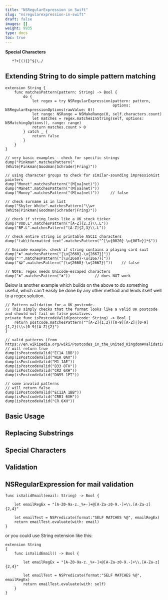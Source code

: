 ```yaml
---
title: "NSRegularExpression in Swift"
slug: "nsregularexpression-in-swift"
draft: false
images: []
weight: 9935
type: docs
toc: true
---
```


**Special Characters**

       *?+[(){}^$|\./


## Extending String to do simple pattern matching
    extension String {
        func matchesPattern(pattern: String) -> Bool {
            do {
                let regex = try NSRegularExpression(pattern: pattern,
                                                    options: NSRegularExpressionOptions(rawValue: 0))
                let range: NSRange = NSMakeRange(0, self.characters.count)
                let matches = regex.matchesInString(self, options: NSMatchingOptions(), range: range)
                return matches.count > 0
            } catch _ {
                return false
            }
        }
    }
    
    // very basic examples - check for specific strings
    dump("Pinkman".matchesPattern("(White|Pinkman|Goodman|Schrader|Fring)"))
    
    // using character groups to check for similar-sounding impressionist painters
    dump("Monet".matchesPattern("(M[oa]net)"))
    dump("Manet".matchesPattern("(M[oa]net)"))
    dump("Money".matchesPattern("(M[oa]net)"))     // false
    
    // check surname is in list
    dump("Skyler White".matchesPattern("\\w+ (White|Pinkman|Goodman|Schrader|Fring)"))
    
    // check if string looks like a UK stock ticker
    dump("VOD.L".matchesPattern("[A-Z]{2,3}\\.L"))
    dump("BP.L".matchesPattern("[A-Z]{2,3}\\.L"))
    
    // check entire string is printable ASCII characters
    dump("tab\tformatted text".matchesPattern("^[\u{0020}-\u{007e}]*$"))
    
    // Unicode example: check if string contains a playing card suit
    dump("♠︎".matchesPattern("[\u{2660}-\u{2667}]"))
    dump("♡".matchesPattern("[\u{2660}-\u{2667}]"))
    dump("😂".matchesPattern("[\u{2660}-\u{2667}]"))    // false
    
    // NOTE: regex needs Unicode-escaped characters
    dump("♣︎".matchesPattern("♣︎"))           // does NOT work

Below is another example which builds on the above to do something useful, which can't easily be done by any other method and lends itself well to a regex solution.

    // Pattern validation for a UK postcode.
    // This simply checks that the format looks like a valid UK postcode and should not fail on false positives.
    private func isPostcodeValid(postcode: String) -> Bool {
        return postcode.matchesPattern("^[A-Z]{1,2}([0-9][A-Z]|[0-9]{1,2})\\s[0-9][A-Z]{2}")
    }
    
    // valid patterns (from https://en.wikipedia.org/wiki/Postcodes_in_the_United_Kingdom#Validation)
    // will return true
    dump(isPostcodeValid("EC1A 1BB"))
    dump(isPostcodeValid("W1A 0AX"))
    dump(isPostcodeValid("M1 1AE"))
    dump(isPostcodeValid("B33 8TH"))
    dump(isPostcodeValid("CR2 6XH"))
    dump(isPostcodeValid("DN55 1PT"))
    
    // some invalid patterns
    // will return false
    dump(isPostcodeValid("EC12A 1BB"))
    dump(isPostcodeValid("CRB1 6XH"))
    dump(isPostcodeValid("CR 6XH"))







## Basic Usage


## Replacing Substrings


## Special Characters


## Validation


## NSRegularExpression for mail validation
    func isValidEmail(email: String) -> Bool {

        let emailRegEx = "[A-Z0-9a-z._%+-]+@[A-Za-z0-9.-]+\\.[A-Za-z]{2,4}"
        
        let emailTest = NSPredicate(format:"SELF MATCHES %@", emailRegEx)
        return emailTest.evaluate(with: email)
    }

or you could use String extension like this: 
   
    extension String
    {
        func isValidEmail() -> Bool {
    
            let emailRegEx = "[A-Z0-9a-z._%+-]+@[A-Za-z0-9.-]+\\.[A-Za-z]{2,4}"
            
            let emailTest = NSPredicate(format:"SELF MATCHES %@", emailRegEx)
            return emailTest.evaluate(with: self)
        }
    }

